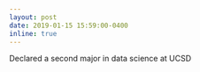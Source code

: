 ```yaml
---
layout: post
date: 2019-01-15 15:59:00-0400
inline: true
---
```

Declared a second major in data science at UCSD